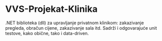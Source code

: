 # VVS-Projekat-Klinika
.NET biblioteka (dll) za upravljanje privatnom klinikom: zakazivanje pregleda, obračun cijene, zakazivanje sala itd. Sadrži i odgovarajuće unit testove, kako obične, tako i data-driven.
